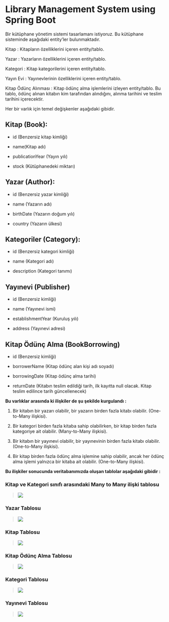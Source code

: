 # Library Management System using Spring Boot

Bir kütüphane yönetim sistemi tasarlamanı istiyoruz. Bu kütüphane sisteminde aşağıdaki entity’ler bulunmaktadır.

Kitap : Kitapların özelliklerini içeren entity/tablo.

Yazar : Yazarların özelliklerini içeren entity/tablo.

Kategori : Kitap kategorilerini içeren entity/tablo.

Yayın Evi : Yayınevlerinin özelliklerini içeren entity/tablo.

Kitap Ödünç Alınması : Kitap ödünç alma işlemlerini izleyen entity/tablo. Bu tablo, ödünç alınan kitabın kim tarafından alındığını, alınma tarihini ve teslim tarihini içerecektir.

Her bir varlık için temel değişkenler aşağıdaki gibidir.

## Kitap (Book):

- id (Benzersiz kitap kimliği)

- name(Kitap adı)

- publicationYear (Yayın yılı)

- stock (Kütüphanedeki miktarı)

## Yazar (Author):

- id (Benzersiz yazar kimliği)

- name (Yazarın adı)

- birthDate (Yazarın doğum yılı)

- country (Yazarın ülkesi)

## Kategoriler (Category):

- id (Benzersiz kategori kimliği)

- name (Kategori adı)

- description (Kategori tanımı)

## Yayınevi (Publisher)

- id (Benzersiz kimliği)

- name (Yayınevi ismi)

- establishmentYear (Kuruluş yılı)

- address (Yayınevi adresi)

## Kitap Ödünç Alma (BookBorrowing)

- id (Benzersiz kimliği)

- borrowerName (Kitap ödünç alan kişi adı soyadı)

- borrowingDate (Kitap ödünç alma tarihi)

- returnDate (Kitabın teslim edildiği tarih, ilk kayıtta null olacak. Kitap teslim edilince tarih güncellenecek)



**Bu varlıklar arasında ki ilişkiler de şu şekilde kurgulandı :**

1. Bir kitabın bir yazarı olabilir, bir yazarın birden fazla kitabı olabilir. (One-to-Many ilişkisi).

2. Bir kategori birden fazla kitaba sahip olabilirken, bir kitap birden fazla kategoriye ait olabilir. (Many-to-Many ilişkisi).

3. Bir kitabın bir yayınevi olabilir, bir yayınevinin birden fazla kitabı olabilir. (One-to-Many ilişkisi).

4. Bir kitap birden fazla ödünç alma işlemine sahip olabilir, ancak her ödünç alma işlemi yalnızca bir kitaba ait olabilir. (One-to-Many ilişkisi).


**Bu ilişkiler sonucunda veritabanımızda oluşan tablolar aşağıdaki gibidir :**

### Kitap ve Kategori sınıfı arasındaki Many to Many ilişki tablosu
> ![](/ss/ss1.PNG)

### Yazar Tablosu
> ![](/ss/ss2.PNG)

### Kitap Tablosu
> ![](/ss/ss3.PNG)

### Kitap Ödünç Alma Tablosu
> ![](/ss/ss4.PNG)

### Kategori Tablosu
> ![](/ss/ss5.PNG)

### Yayınevi Tablosu
> ![](/ss/ss6.PNG)

